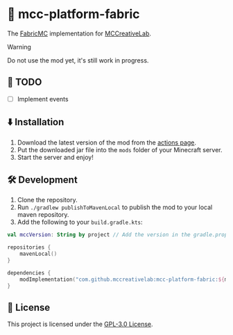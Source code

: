 # 🔮 mcc-platform-fabric

The [FabricMC](https://fabricmc.net) implementation for [MCCreativeLab](https://github.com/MCCreativeLab/MCCreativeLab).

> [!WARNING]
> Do not use the mod yet, it's still work in progress.

## 📝 TODO
- [ ] Implement events

## ⬇️ Installation

1. Download the latest version of the mod from
   the [actions page](https://github.com/MCCreativeLab/mcc-platform-fabric/actions).
2. Put the downloaded jar file into the `mods` folder of your Minecraft server.
3. Start the server and enjoy!

## 🛠️ Development

1. Clone the repository.
2. Run `./gradlew publishToMavenLocal` to publish the mod to your local maven repository.
3. Add the following to your `build.gradle.kts`:

```kotlin
val mccVersion: String by project // Add the version in the gradle.properties file

repositories {
    mavenLocal()
}

dependencies {
    modImplementation("com.github.mccreativelab:mcc-platform-fabric:${mccVersion}")
}
```

## 📜 License

This project is licensed under the [GPL-3.0 License](LICENSE).